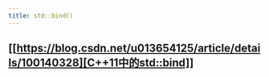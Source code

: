 ```yaml
---
title: std::bind()
---
```


## [[https://blog.csdn.net/u013654125/article/details/100140328][C++11中的std::bind]]
##
